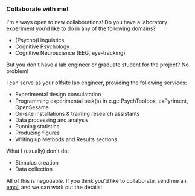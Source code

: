 ### Collaborate with me!
I'm always open to new collaborations! Do you have a laboratory experiment you'd like to do in any of the following domains?
- (Psycho)Linguistics
- Cognitive Psychology
- Cognitive Neuroscience (EEG, eye-tracking)

But you don't have a lab engineer or graduate student for the project? No problem! 

I can serve as your offsite lab engineer, providing the following services:
- Experimental design consulatation
- Programming experimental task(s) in e.g.: PsychToolbox, exPyriment, OpenSesame
- On-site installations & training research assistants
- Data processing and analysis
- Running statistics
- Producing figures
- Writing up Methods and Results sections


What I (usually) don't do:
- Stimulus creation
- Data collection

All of this is negotiable. If you think you'd like to collaborate, send me an [email](mailto:jdyeaton27@gmail.com) and we can work out the details! 
